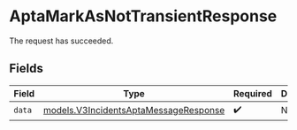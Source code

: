 # AptaMarkAsNotTransientResponse

The request has succeeded.


## Fields

| Field                                                                                | Type                                                                                 | Required                                                                             | Description                                                                          |
| ------------------------------------------------------------------------------------ | ------------------------------------------------------------------------------------ | ------------------------------------------------------------------------------------ | ------------------------------------------------------------------------------------ |
| `data`                                                                               | [models.V3IncidentsAptaMessageResponse](../models/v3incidentsaptamessageresponse.md) | :heavy_check_mark:                                                                   | N/A                                                                                  |